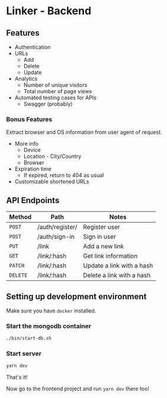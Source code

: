 # Linker - Backend

## Features

- Authentication
- URLs
  - Add
  - Delete
  - Update
- Analytics
  - Number of unique visitors
  - Total number of page views
- Automated testing cases for APIs
  - Swagger (probably)

### Bonus Features

Extract browser and OS information from user agent of request.

- More info
  - Device
  - Location - City/Country
  - Browser
- Expiration time
  - If expired, return to 404 as usual
- Customizable shortened URLs

## API Endpoints

| Method   | Path            | Notes                     |
| -------- | --------------- | ------------------------- |
| `POST`   | /auth/register/ | Register user             |
| `POST`   | /auth/sign-in   | Sign in user              |
| `PUT`    | /link           | Add a new link            |
| `GET`    | /link/:hash     | Get link information      |
| `PATCH`  | /link/:hash     | Update a link with a hash |
| `DELETE` | /link/:hash     | Delete a link with a hash |

## Setting up development environment

Make sure you have `docker` installed.

### Start the mongodb container

```sh
./bin/start-db.sh
```

### Start server

```sh
yarn dev
```

That's it!

Now go to the frontend project and run `yarn dev` there too!

